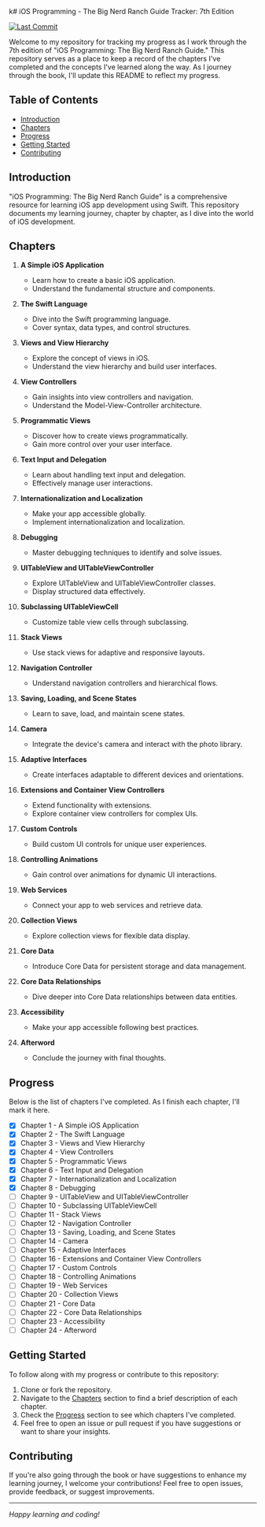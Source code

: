 k# iOS Programming - The Big Nerd Ranch Guide Tracker: 7th Edition

[![Last Commit](https://img.shields.io/github/last-commit/Brynner03/iOS-Programming---The-Big-Nerd-Ranch-Guide)](https://github.com/Brynner03/iOS-Programming---The-Big-Nerd-Ranch-Guide/commits/main)

Welcome to my repository for tracking my progress as I work through the 7th edition of "iOS Programming: The Big Nerd Ranch Guide." This repository serves as a place to keep a record of the chapters I've completed and the concepts I've learned along the way. As I journey through the book, I'll update this README to reflect my progress.

## Table of Contents

- [Introduction](#introduction)
- [Chapters](#chapters)
- [Progress](#progress)
- [Getting Started](#getting-started)
- [Contributing](#contributing)

## Introduction

"iOS Programming: The Big Nerd Ranch Guide" is a comprehensive resource for learning iOS app development using Swift. This repository documents my learning journey, chapter by chapter, as I dive into the world of iOS development.

## Chapters

1. **A Simple iOS Application**
   - Learn how to create a basic iOS application.
   - Understand the fundamental structure and components.

2. **The Swift Language**
   - Dive into the Swift programming language.
   - Cover syntax, data types, and control structures.

3. **Views and View Hierarchy**
   - Explore the concept of views in iOS.
   - Understand the view hierarchy and build user interfaces.

4. **View Controllers**
   - Gain insights into view controllers and navigation.
   - Understand the Model-View-Controller architecture.

5. **Programmatic Views**
   - Discover how to create views programmatically.
   - Gain more control over your user interface.

6. **Text Input and Delegation**
   - Learn about handling text input and delegation.
   - Effectively manage user interactions.

7. **Internationalization and Localization**
   - Make your app accessible globally.
   - Implement internationalization and localization.

8. **Debugging**
   - Master debugging techniques to identify and solve issues.

9. **UITableView and UITableViewController**
   - Explore UITableView and UITableViewController classes.
   - Display structured data effectively.

10. **Subclassing UITableViewCell**
    - Customize table view cells through subclassing.

11. **Stack Views**
    - Use stack views for adaptive and responsive layouts.

12. **Navigation Controller**
    - Understand navigation controllers and hierarchical flows.

13. **Saving, Loading, and Scene States**
    - Learn to save, load, and maintain scene states.

14. **Camera**
    - Integrate the device's camera and interact with the photo library.

15. **Adaptive Interfaces**
    - Create interfaces adaptable to different devices and orientations.

16. **Extensions and Container View Controllers**
    - Extend functionality with extensions.
    - Explore container view controllers for complex UIs.

17. **Custom Controls**
    - Build custom UI controls for unique user experiences.

18. **Controlling Animations**
    - Gain control over animations for dynamic UI interactions.

19. **Web Services**
    - Connect your app to web services and retrieve data.

20. **Collection Views**
    - Explore collection views for flexible data display.

21. **Core Data**
    - Introduce Core Data for persistent storage and data management.

22. **Core Data Relationships**
    - Dive deeper into Core Data relationships between data entities.

23. **Accessibility**
    - Make your app accessible following best practices.

24. **Afterword**
    - Conclude the journey with final thoughts.

## Progress

Below is the list of chapters I've completed. As I finish each chapter, I'll mark it here.

- [x] Chapter 1 - A Simple iOS Application
- [x] Chapter 2 - The Swift Language
- [x] Chapter 3 - Views and View Hierarchy
- [x] Chapter 4 - View Controllers
- [x] Chapter 5 - Programmatic Views
- [x] Chapter 6 - Text Input and Delegation
- [x] Chapter 7 - Internationalization and Localization
- [x] Chapter 8 - Debugging
- [ ] Chapter 9 - UITableView and UITableViewController
- [ ] Chapter 10 - Subclassing UITableViewCell
- [ ] Chapter 11 - Stack Views
- [ ] Chapter 12 - Navigation Controller
- [ ] Chapter 13 - Saving, Loading, and Scene States
- [ ] Chapter 14 - Camera
- [ ] Chapter 15 - Adaptive Interfaces
- [ ] Chapter 16 - Extensions and Container View Controllers
- [ ] Chapter 17 - Custom Controls
- [ ] Chapter 18 - Controlling Animations
- [ ] Chapter 19 - Web Services
- [ ] Chapter 20 - Collection Views
- [ ] Chapter 21 - Core Data
- [ ] Chapter 22 - Core Data Relationships
- [ ] Chapter 23 - Accessibility
- [ ] Chapter 24 - Afterword

## Getting Started

To follow along with my progress or contribute to this repository:

1. Clone or fork the repository.
2. Navigate to the [Chapters](#chapters) section to find a brief description of each chapter.
3. Check the [Progress](#progress) section to see which chapters I've completed.
4. Feel free to open an issue or pull request if you have suggestions or want to share your insights.

## Contributing

If you're also going through the book or have suggestions to enhance my learning journey, I welcome your contributions! Feel free to open issues, provide feedback, or suggest improvements.

---

*Happy learning and coding!*
